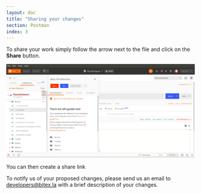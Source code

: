 ```yaml
---
layout: doc
title: "Sharing your changes"
section: Postman
index: 3
---
```


To share your work simply follow the arrow next to the file and click on the **Share** button.

![ShareyourWork](/assets/images/ShareYourWork.png)

You can then create a share link

To notify us of your proposed changes, please send us an email to [developers@bitex.la](mailto:developers@bitex.la) with a brief description of your changes.